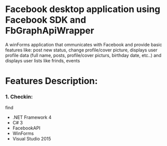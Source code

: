 # Facebook desktop application using Facebook SDK and FbGraphApiWrapper

A winForms application that ommunicates with Facebook and provide basic features like:
post new status, change profile/cover picture, displays user profile data (full name, posts, profile/cover picturs, birthday date, etc..) 
and displays user lists like frinds, events 


  
 # Features Description:
  
<h3>1. Checkin: </h3>
  find
  
  <ul>
  <li>.NET Framework 4</li>
  <li>C# 3</li>
  <li>FacebookAPI</li>
  <li>WinForms</li>
  <li>Visual Studio 2015</li>
</ul>

  
  




